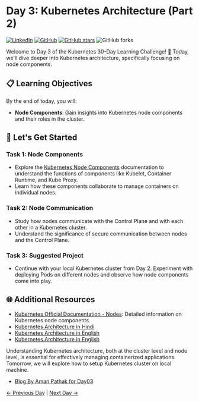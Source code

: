# Day 3: Kubernetes Architecture (Part 2)
[![LinkedIn](https://img.shields.io/badge/Connect%20with%20me%20on-LinkedIn-blue.svg)](https://www.linkedin.com/in/aman-devops/)
[![GitHub](https://img.shields.io/github/stars/AmanPathak-DevOps.svg?style=social)](https://github.com/AmanPathak-DevOps)
[![GitHub stars](https://img.shields.io/github/stars/AmanPathak-DevOps/30DaysOfKubernetes)](https://github.com/AmanPathak-DevOps/30DaysOfKubernetes/stargazers)
![GitHub forks](https://img.shields.io/github/forks/AmanPathak-DevOps/30DaysOfKubernetes)

Welcome to Day 3 of the Kubernetes 30-Day Learning Challenge! 🚀 Today, we'll dive deeper into Kubernetes architecture, specifically focusing on node components.

## 📋 Learning Objectives

By the end of today, you will:
- **Node Components**: Gain insights into Kubernetes node components and their roles in the cluster.

## 🚀 Let's Get Started

### Task 1: Node Components
- Explore the [Kubernetes Node Components](https://kubernetes.io/docs/concepts/architecture/nodes/) documentation to understand the functions of components like Kubelet, Container Runtime, and Kube Proxy.
- Learn how these components collaborate to manage containers on individual nodes.

### Task 2: Node Communication
- Study how nodes communicate with the Control Plane and with each other in a Kubernetes cluster.
- Understand the significance of secure communication between nodes and the Control Plane.

### Task 3: Suggested Project
- Continue with your local Kubernetes cluster from Day 2. Experiment with deploying Pods on different nodes and observe how node components come into play.

## 🌐 Additional Resources

- [Kubernetes Official Documentation - Nodes](https://kubernetes.io/docs/concepts/architecture/nodes/): Detailed information on Kubernetes node components.
- [Kubernetes Architecture in Hindi](https://youtu.be/C69My8d-Hww?si=rKqCknvgZ5W-oiPg)
- [Kubernetes Architecture in English](https://youtu.be/gywke3XiNC0?si=PHXPsM_C_0uHVYUp)
- [Kubernetes Architecture in English](https://youtu.be/8C_SCDbUJTg?si=T0wAXJk0rDD8luwS)

Understanding Kubernetes architecture, both at the cluster level and node level, is essential for effectively managing containerized applications. Tomorrow, we will explore how to setup Kubernetes cluster on local machine.

- [Blog By Aman Pathak for Day03](https://blog.devops.dev/day-03-worker-node-the-heart-of-container-management-42d7a062a218)

[← Previous Day](../Day02/README.md) | [Next Day →](../Day04/README.md)